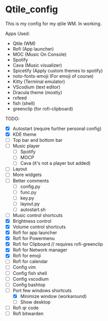 # Qtile_config
This is my config for my qtile WM. In working.

Apps Used:
- Qtile (WM)
- Rofi (App launcher)
- MOC (Music On Console)
- Spotify 
- Cava (Music visualizer)
- Spicetify (Apply custom themes to spotify)
- noto-fonts-emoji (For emoji of course)
- Kitty (Terminal emulator)
- VScodium (text editor)
- Dracula theme (mostly)
- rxfeed 
- fish (shell)
- greenclip (for rofi-clipboard)

TODO:

- [x] Autostart (require further personal config) 
- [x] KDE theme 
- [ ] Top bar and bottom bar
- [ ] Music player
  - [ ] Spotify
  - [ ] MOCP
  - [ ] Cava (it's not a player but added) 
- [ ] Layout
- [ ] More widgets
- [ ] Better comments
  - [ ] config.py
  - [ ] func.py
  - [ ] key.py
  - [ ] layout.py
  - [ ] autostart.sh 
- [ ] Music control shortcuts
- [x] Brightness control
- [x] Volume control shortcuts
- [x] Rofi for app launcher
- [x] Rofi for Powermenu
- [x] Rofi for Clipboard  //  requires rofi-greenclip 
- [x] Rofi for Network manager
- [x] Rofi for emoji
- [ ] Rofi for calendar
- [ ] Config vim
- [ ] Config fish shell
- [ ] Config vscodium
- [ ] Config bashtop
- [ ] Port few windows shortcuts
  - [x] Minimize window (workaround)
  - [ ] Show desktop   
- [ ] Rofi qr code
- [ ] Rofi bitwarden
